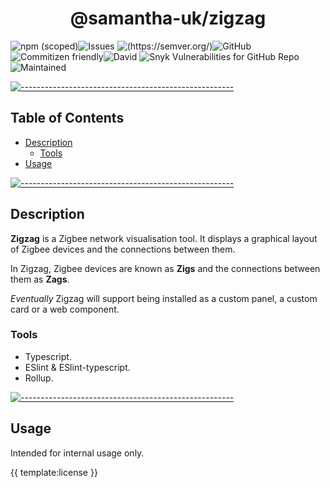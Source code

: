 <!-- ⚠️ This README has been generated from the file(s) "blueprint.md" ⚠️--><h1 align="center">@samantha-uk/zigzag</h1>
![npm (scoped)](https://img.shields.io/npm/v/0.2.0-alpha)![Issues](https://img.shields.io/github/issues/Samantha-uk/one) ![(https://semver.org/)](https://img.shields.io/badge/SemVer-2.0.0-brightgreen)![GitHub](https://img.shields.io/badge/license-MIT-brightgreen) ![Commitizen friendly](https://img.shields.io/badge/commitizen-friendly-brightgreen.svg)![David](https://img.shields.io/david/Samantha-uk/one) ![Snyk Vulnerabilities for GitHub Repo](https://img.shields.io/snyk/vulnerabilities/github/Samantha-uk/one)![Maintained](https://img.shields.io/maintenance/yes/2021)


[![-----------------------------------------------------](https://raw.githubusercontent.com/andreasbm/readme/master/assets/lines/grass.png)](#table-of-contents)

## Table of Contents

* [Description](#description)
	* [Tools](#tools)
* [Usage](#usage)


[![-----------------------------------------------------](https://raw.githubusercontent.com/andreasbm/readme/master/assets/lines/grass.png)](#description)

## Description

**Zigzag** is a Zigbee network visualisation tool.
It displays a graphical layout of Zigbee devices and the connections between them.

In Zigzag, Zigbee devices are known as **Zigs** and the connections between them as **Zags**.

_Eventually_ Zigzag will support being installed as a custom panel, a custom card or a web component.

### Tools

- Typescript.
- ESlint & ESlint-typescript.
- Rollup.

[![-----------------------------------------------------](https://raw.githubusercontent.com/andreasbm/readme/master/assets/lines/grass.png)](#usage)

## Usage
Intended for internal usage only.

{{ template:license }}